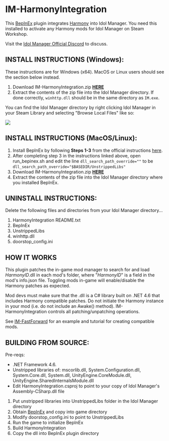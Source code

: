 # IM-HarmonyIntegration
This [BepInEx](https://github.com/BepInEx/BepInEx) plugin integrates [Harmony](https://github.com/pardeike/Harmony) into Idol Manager. You need this installed to activate any Harmony mods for Idol Manager on Steam Workshop.

Visit the [Idol Manager Official Discord](https://discord.com/invite/83ywHbP) to discuss.

## INSTALL INSTRUCTIONS (Windows): 

These instructions are for Windows (x64). MacOS or Linux users should see the section below instead. 

1. Download IM-HarmonyIntegration.zip **[HERE](https://github.com/ui3TD/IM-HarmonyIntegration/releases)**
2. Extract the contents of the zip file into the Idol Manager directory. If done correctly, `winhttp.dll` should be in the same directory as `IM.exe`.

You can find the Idol Manager directory by right clicking Idol Manager in your Steam Library and selecting "Browse Local Files" like so:
<p align="left">
<img src="https://i.imgur.com/RnD3WjU.jpg" />
</p>

## INSTALL INSTRUCTIONS (MacOS/Linux): 

1. Install BepInEx by following **Steps 1-3** from the official instructions [here](https://docs.bepinex.dev/articles/advanced/steam_interop.html?tabs=tabid-2).
2. After completing step 3 in the instructions linked above, open run_bepinex.sh and edit the line `dll_search_path_override=""` to be `dll_search_path_override="$BASEDIR/UnstrippedLibs"`
3. Download IM-HarmonyIntegration.zip **[HERE](https://github.com/ui3TD/IM-HarmonyIntegration/releases)**
4. Extract the contents of the zip file into the Idol Manager directory where you installed BepInEx.

## UNINSTALL INSTRUCTIONS:
Delete the following files and directories from your Idol Manager directory...
1. HarmonyIntegration README.txt
2. BepInEx
3. UnstrippedLibs
4. winhttp.dll
5. doorstop_config.ini

## HOW IT WORKS

This plugin patches the in-game mod manager to search for and load _HarmonyID_.dll in each mod's folder, where "_HarmonyID_" is a field in the mod's info.json file. Toggling mods in-game will enable/disable the Harmony patches as expected. 

Mod devs must make sure that the .dll is a C# library built on .NET 4.6 that includes Harmony compatible patches. Do not initiate the Harmony instance in your mod (i.e. do not include an Awake() method). IM-HarmonyIntegration controls all patching/unpatching operations.

See [IM-FastForward](https://github.com/ui3TD/IM-FastForward) for an example and tutorial for creating compatible mods.

## BUILDING FROM SOURCE:
Pre-reqs:
- .NET Framework 4.6.
- Unstripped libraries of: mscorlib.dll, System.Configuration.dll, System.Core.dll, System.dll, UnityEngine.CoreModule.dll, UnityEngine.SharedInternalsModule.dll
- Edit HarmonyIntegration.csproj to point to your copy of Idol Manager's Assembly-CSharp.dll file

1. Put unstripped libraries into UnstrippedLibs folder in the Idol Manager directory
2. Obtain [BepInEx](https://github.com/BepInEx/BepInEx) and copy into game directory
3. Modify doorstop_config.ini to point to UnstrippedLibs
4. Run the game to initialize BepInEx
5. Build HarmonyIntegration
6. Copy the dll into BepInEx plugin directory
